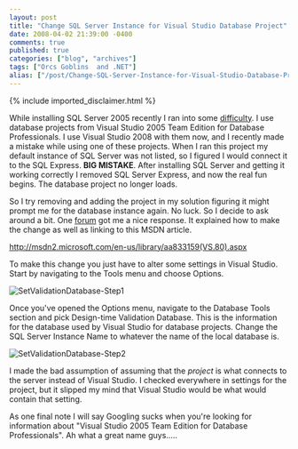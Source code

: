 ```yaml
---
layout: post
title: "Change SQL Server Instance for Visual Studio Database Project"
date: 2008-04-02 21:39:00 -0400
comments: true
published: true
categories: ["blog", "archives"]
tags: ["Orcs Goblins  and .NET"]
alias: ["/post/Change-SQL-Server-Instance-for-Visual-Studio-Database-Project", "/post/change-sql-server-instance-for-visual-studio-database-project"]
---
```

<!-- more -->
{% include imported_disclaimer.html %}
<p>While installing SQL Server 2005 recently I ran into some <a href="http://brendan.enrick.com/post/SQL-Server-Client-Tools-Installation.aspx" target="_blank">difficulty</a>. I use database projects from Visual Studio 2005 Team Edition for Database Professionals. I use Visual Studio 2008 with them now, and I recently made a mistake while using one of these projects. When I ran this project my default instance of SQL Server was not listed, so I figured I would connect it to the SQL Express. <strong>BIG MISTAKE</strong>. After installing SQL Server and getting it working correctly I removed SQL Server Express, and now the real fun begins. The database project no longer loads.</p>
<p>So I try removing and adding the project in my solution figuring it might prompt me for the database instance again. No luck. So I decide to ask around a bit. One <a href="http://forums.microsoft.com/MSDN/ShowPost.aspx?PostID=3105971&amp;SiteID=1" target="_blank">forum</a> got me a nice response. It explained how to make the change as well as linking to this MSDN article.</p>
<p><a title="http://msdn2.microsoft.com/en-us/library/aa833159(VS.80).aspx" href="http://msdn2.microsoft.com/en-us/library/aa833159(VS.80).aspx">http://msdn2.microsoft.com/en-us/library/aa833159(VS.80).aspx</a></p>
<p>To make this change you just have to alter some settings in Visual Studio. Start by navigating to the Tools menu and choose Options.</p>
<p><img src="http://static.flickr.com/3090/2383732380_f7c679b561.jpg" border="0" alt="SetValidationDatabase-Step1" /></p>
<p>Once you've opened the Options menu, navigate to the Database Tools section and pick Design-time Validation Database. This is the information for the database used by Visual Studio for database projects. Change the SQL Server Instance Name to whatever the name of the local database is.</p>
<p><img src="http://static.flickr.com/2328/2382903109_87a9b1ef00.jpg" border="0" alt="SetValidationDatabase-Step2" /></p>
<p>I made the bad assumption of assuming that the <em>project</em> is what connects to the server instead of Visual Studio. I checked everywhere in settings for the project, but it slipped my mind that Visual Studio would be what would contain that setting.</p>
<p>As one final note I will say Googling sucks when you're looking for information about "Visual Studio 2005 Team Edition for Database Professionals". Ah what a great name guys.....</p>
